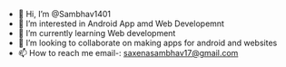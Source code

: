 - 👋 Hi, I’m @Sambhav1401
- 👀 I’m interested in Android App amd Web Developemnt
- 🌱 I’m currently learning Web development
- 💞️ I’m looking to collaborate on making apps for android and websites
- 📫 How to reach me email-: saxenasambhav17@gmail.com

<!---
Sambhav1401/Sambhav1401 is a ✨ special ✨ repository because its `README.md` (this file) appears on your GitHub profile.
You can click the Preview link to take a look at your changes.
--->
